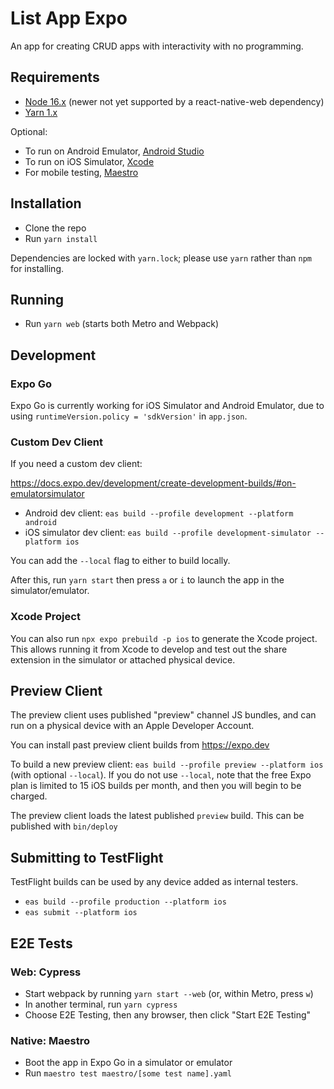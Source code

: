 # List App Expo

An app for creating CRUD apps with interactivity with no programming.

## Requirements

- [Node 16.x](https://nodejs.org) (newer not yet supported by a react-native-web dependency)
- [Yarn 1.x](https://classic.yarnpkg.com/lang/en/)

Optional:

- To run on Android Emulator, [Android Studio](https://developer.android.com/studio)
- To run on iOS Simulator, [Xcode](https://developer.apple.com/xcode/)
- For mobile testing, [Maestro](https://maestro.mobile.dev/getting-started/installing-maestro)

## Installation

- Clone the repo
- Run `yarn install`

Dependencies are locked with `yarn.lock`; please use `yarn` rather than `npm` for installing.

## Running

- Run `yarn web` (starts both Metro and Webpack)

## Development

### Expo Go

Expo Go is currently working for iOS Simulator and Android Emulator, due to using `runtimeVersion.policy = 'sdkVersion'` in `app.json`.

### Custom Dev Client

If you need a custom dev client:

<https://docs.expo.dev/development/create-development-builds/#on-emulatorsimulator>

- Android dev client: `eas build --profile development --platform android`
- iOS simulator dev client: `eas build --profile development-simulator --platform ios`

You can add the `--local` flag to either to build locally.

After this, run `yarn start` then press `a` or `i` to launch the app in the simulator/emulator.

### Xcode Project

You can also run `npx expo prebuild -p ios` to generate the Xcode project. This allows running it from Xcode to develop and test out the share extension in the simulator or attached physical device.

## Preview Client

The preview client uses published "preview" channel JS bundles, and can run on a physical device with an Apple Developer Account.

You can install past preview client builds from https://expo.dev

To build a new preview client: `eas build --profile preview --platform ios` (with optional `--local`). If you do not use `--local`, note that the free Expo plan is limited to 15 iOS builds per month, and then you will begin to be charged.

The preview client loads the latest published `preview` build. This can be published with `bin/deploy`

## Submitting to TestFlight

TestFlight builds can be used by any device added as internal testers.

- `eas build --profile production --platform ios`
- `eas submit --platform ios`

## E2E Tests

### Web: Cypress

- Start webpack by running `yarn start --web` (or, within Metro, press `w`)
- In another terminal, run `yarn cypress`
- Choose E2E Testing, then any browser, then click "Start E2E Testing"

### Native: Maestro

- Boot the app in Expo Go in a simulator or emulator
- Run `maestro test maestro/[some test name].yaml`
